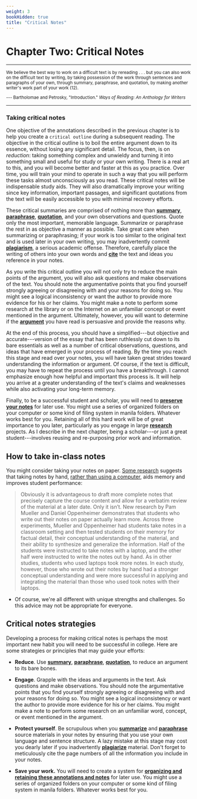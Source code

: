 ```yaml
---
weight: 3
bookHidden: true
title: "Critical Notes"
---
```



# Chapter Two: Critical Notes

---
  <small>

We believe the best way to work on a difficult text is by rereading
. . . but you can also work on the difficult text by writing, by
taking possession of the work through sentences and paragraphs of your
own, through summary, paraphrase, and quotation, by making another
writer's work part of your work (12).

--- Bartholomae and Petrosky, "Introduction." *Ways of Reading: An Anthology for Writers*

  </small>

---

### Taking critical notes


One objective of the annotations described in the previous chapter is to
help you create a `critical outline` during a subsequent reading. The
objective in the critical outline is to boil the entire argument down to
its essence, without losing any significant detail. The focus, then, is on
*reduction*: taking something complex and unwieldy and turning it
into something small and useful for study or your own writing. There is
a real art to this, and you will become better and faster at this as you
practice. Over time, you will train your mind to operate in such a way
that you will perform these tasks almost unconsciously as you read.
These critical notes will be indispensable study aids. They will also
dramatically improve your writing since key information, important passages, and
significant quotations from the text will be easily accessible to you with minimal recovery efforts.

These critical summaries are comprised of nothing more than [**summary**](/resources/open-handbook/chapter-8), [**paraphrase**](/resources/open-handbook/chapter-8), [**quotation**](/resources/open-handbook/chapter-8), and your own observations and questions. Quote only the most important, memorable language.
Summarize or paraphrase the rest in as objective a manner as possible.
Take great care when summarizing or paraphrasing; if your work is too
similar to the original text and is used later in your own writing, you
may inadvertently commit [**plagiarism**](/resources/open-handbook/chapter-10), a serious academic offense.
Therefore, carefully place the writing of others into your own words and
[**cite**](/resources/open-handbook/chapter-11) the text and ideas you reference in your notes.

As you write this critical outline you will not only try to reduce the
main points of the argument, you will also ask questions and make
observations of the text. You should note the argumentative points that
you find yourself strongly agreeing or disagreeing with and your reasons
for doing so. You might see a logical inconsistency or want the author
to provide more evidence for his or her claims. You might make a note to
perform some research at the library or on the Internet on an unfamiliar
concept or event mentioned in the argument. Ultimately, however, you
will want to determine if the [**argument**](/resources/open-handbook/chapter-6) you have read is persuasive and
provide the reasons why.

At the end of this process, you should have a simplified---but objective
and accurate---version of the essay that has been ruthlessly cut down to
its bare essentials as well as a number of critical observations,
questions, and ideas that have emerged in your process of reading. By
the time you reach this stage and read over your notes, you will have
taken great strides toward understanding the information or argument. Of
course, if the text is difficult, you may have to repeat the process
until you have a breakthrough. I cannot emphasize enough how helpful and
important this process is. It will help you arrive at a greater
understanding of the text's claims and weaknesses while also activating
your long-term memory.

Finally, to be a successful student and scholar, you will need to
[**preserve your notes**](/resources/open-handbook/chapter-4/) for later use. You might use a series of organized
folders on your computer or some kind of filing system in manila
folders. Whatever works best for you. Retaining all of this hard work
will be of great importance to you later, particularly as you engage in
large [**research**](/resources/open-handbook/chapter-12) projects. As I describe in the next chapter,
being a scholar---or just a great student---involves reusing and re-purposing
prior work and information.

## How to take in-class notes

You might consider taking your notes on paper. [Some research](https://sites.udel.edu/victorp/files/2010/11/Psychological-Science-2014-Mueller-0956797614524581-1u0h0yu.pdf) suggests that taking notes by hand, [rather than using a computer](https://www.scientificamerican.com/article/a-learning-secret-don-t-take-notes-with-a-laptop/), aids memory and improves student performance:

>Obviously it is advantageous to draft more complete notes that precisely capture the course content and allow for a verbatim review of the material at a later date.  Only it isn’t.  New research by Pam Mueller and Daniel Oppenheimer demonstrates that students who write out their notes on paper actually learn more.  Across three experiments, Mueller and Oppenheimer had students take notes in a classroom setting and then tested students on their memory for factual detail, their conceptual understanding of the material, and their ability to synthesize and generalize the information.  Half of the students were instructed to take notes with a laptop, and the other half were instructed to write the notes out by hand.  As in other studies, students who used laptops took more notes.  In each study, however, those who wrote out their notes by hand had a stronger conceptual understanding and were more successful in applying and integrating the material than those who used took notes with their laptops.

- Of course, we're all different with unique strengths and challenges. So this advice may not be appropriate for everyone.

## Critical notes strategies

Developing a process for making critical notes is perhaps the most
important new habit you will need to be successful in college. Here are
some strategies or principles that may guide your efforts:

-   **Reduce**. Use [**summary**](/resources/open-handbook/chapter-8), [**paraphrase**](/resources/open-handbook/chapter-8), [**quotation**](/resources/open-handbook/chapter-8), to reduce an argument to its bare bones.

-   **Engage**. Grapple with the ideas and arguments in the text. Ask
    questions and make observations. You should note the argumentative
    points that you find yourself strongly agreeing or disagreeing with
    and your reasons for doing so. You might see a logical inconsistency
    or want the author to provide more evidence for his or her claims.
    You might make a note to perform some research on an unfamiliar
    word, concept, or event mentioned in the argument.

-   **Protect yourself**. Be scrupulous when you [**summarize**](/resources/open-handbook/chapter-8) and [**paraphrase**](/resources/open-handbook/chapter-8) source materials in your notes by ensuring that you
    use your own language and sentence structure. A lazy mistake at this
    stage may cost you dearly later if you inadvertently [**plagiarize**](/resources/open-handbook/chapter-10)
    material. Don't forget to meticulously cite the page numbers of all
    the information you include in your notes.

-   **Save your work.** You will need to create a system for [**organizing and retaining these annotations and notes**](/resources/open-handbook/chapter-4) for
    later use. You might use a series of organized folders on your
    computer or some kind of filing system in manila folders. Whatever
    works best for you.
